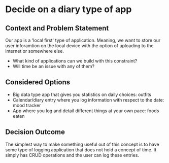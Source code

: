 # Decide on a diary type of app

## Context and Problem Statement

Our app is a 'local first' type of application. Meaning, we want to store our user inforamtion on the local device with the option of uploading to the internet or somewhere else.

- What kind of applications can we build with this constraint?
- Will time be an issue with any of them?

## Considered Options

- Big data type app that gives you statistics on daily choices: outfits
- Calendar/diary entry where you log information with respect to the date: mood tracker
- App where you log and detail different things at your own pace: foods eaten

## Decision Outcome

The simplest way to make something useful out of this concept is to have some type of logging application that does not hold a concept of time. It simply has CRUD operations and the user can log these entries.

